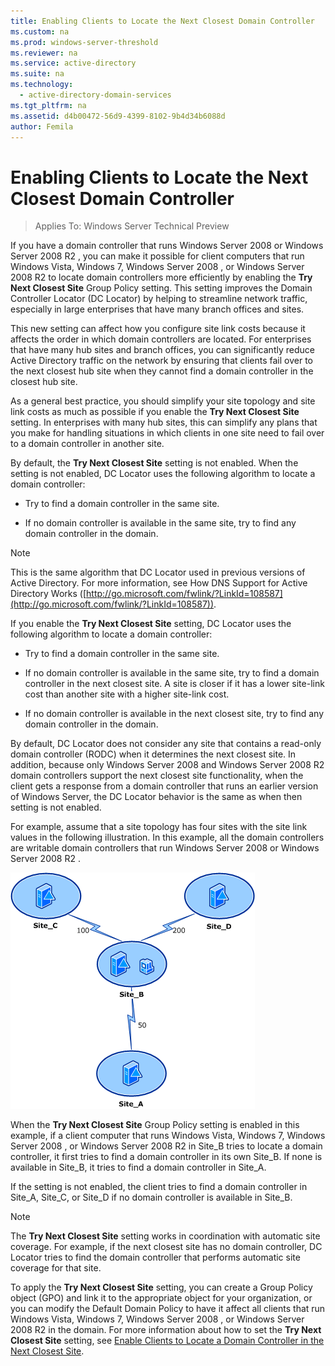 ```yaml
---
title: Enabling Clients to Locate the Next Closest Domain Controller
ms.custom: na
ms.prod: windows-server-threshold
ms.reviewer: na
ms.service: active-directory
ms.suite: na
ms.technology: 
  - active-directory-domain-services
ms.tgt_pltfrm: na
ms.assetid: d4b00472-56d9-4399-8102-9b4d34b6088d
author: Femila
---
```

# Enabling Clients to Locate the Next Closest Domain Controller

>Applies To: Windows Server Technical Preview

If you have a domain controller that runs  Windows Server 2008  or  Windows Server 2008 R2 , you can make it possible for client computers that run Windows Vista, Windows 7,  Windows Server 2008 , or  Windows Server 2008 R2  to locate domain controllers more efficiently by enabling the **Try Next Closest Site** Group Policy setting. This setting improves the Domain Controller Locator (DC Locator) by helping to streamline network traffic, especially in large enterprises that have many branch offices and sites.  
  
This new setting can affect how you configure site link costs because it affects the order in which domain controllers are located. For enterprises that have many hub sites and branch offices, you can significantly reduce Active Directory traffic on the network by ensuring that clients fail over to the next closest hub site when they cannot find a domain controller in the closest hub site.  
  
As a general best practice, you should simplify your site topology and site link costs as much as possible if you enable the **Try Next Closest Site** setting. In enterprises with many hub sites, this can simplify any plans that you make for handling situations in which clients in one site need to fail over to a domain controller in another site.  
  
By default, the **Try Next Closest Site** setting is not enabled. When the setting is not enabled, DC Locator uses the following algorithm to locate a domain controller:  
  
-   Try to find a domain controller in the same site.  
  
-   If no domain controller is available in the same site, try to find any domain controller in the domain.  
  
> [!NOTE]  
> This is the same algorithm that DC Locator used in previous versions of Active Directory. For more information, see How DNS Support for Active Directory Works ([http://go.microsoft.com/fwlink/?LinkId=108587](http://go.microsoft.com/fwlink/?LinkId=108587)).  
  
If you enable the **Try Next Closest Site** setting, DC Locator uses the following algorithm to locate a domain controller:  
  
-   Try to find a domain controller in the same site.  
  
-   If no domain controller is available in the same site, try to find a domain controller in the next closest site. A site is closer if it has a lower site-link cost than another site with a higher site-link cost.  
  
-   If no domain controller is available in the next closest site, try to find any domain controller in the domain.  
  
By default, DC Locator does not consider any site that contains a read-only domain controller (RODC) when it determines the next closest site. In addition, because only  Windows Server 2008  and  Windows Server 2008 R2  domain controllers support the next closest site functionality, when the client gets a response from a domain controller that runs an earlier version of Windows Server, the DC Locator behavior is the same as when then setting is not enabled.  
  
For example, assume that a site topology has four sites with the site link values in the following illustration. In this example, all the domain controllers are writable domain controllers that run  Windows Server 2008  or  Windows Server 2008 R2 .  
  
![](media/Enabling-Clients-to-Locate-the-Next-Closest-Domain-Controller/beff4087-fb2a-463b-96ac-d440a9e29b75.gif)  
  
When the **Try Next Closest Site** Group Policy setting is enabled in this example, if a client computer that runs Windows Vista, Windows 7,  Windows Server 2008 , or  Windows Server 2008 R2  in Site_B tries to locate a domain controller, it first tries to find a domain controller in its own Site_B. If none is available in Site_B, it tries to find a domain controller in Site_A.  
  
If the setting is not enabled, the client tries to find a domain controller in Site_A, Site_C, or Site_D if no domain controller is available in Site_B.  
  
> [!NOTE]  
> The **Try Next Closest Site** setting works in coordination with automatic site coverage. For example, if the next closest site has no domain controller, DC Locator tries to find the domain controller that performs automatic site coverage for that site.  
  
To apply the **Try Next Closest Site** setting, you can create a Group Policy object (GPO) and link it to the appropriate object for your organization, or you can modify the Default Domain Policy to have it affect all clients that run Windows Vista, Windows 7,  Windows Server 2008 , or  Windows Server 2008 R2  in the domain. For more information about how to set the **Try Next Closest Site** setting, see [Enable Clients to Locate a Domain Controller in the Next Closest Site](https://technet.microsoft.com/library/cc772592.aspx).  
  


